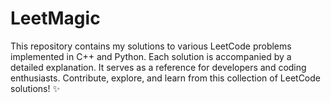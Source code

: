 # LeetMagic
This repository contains my solutions to various LeetCode problems implemented in C++ and Python. Each solution is accompanied by a detailed explanation. It serves as a reference for developers and coding enthusiasts. Contribute, explore, and learn from this collection of LeetCode solutions! ✨
